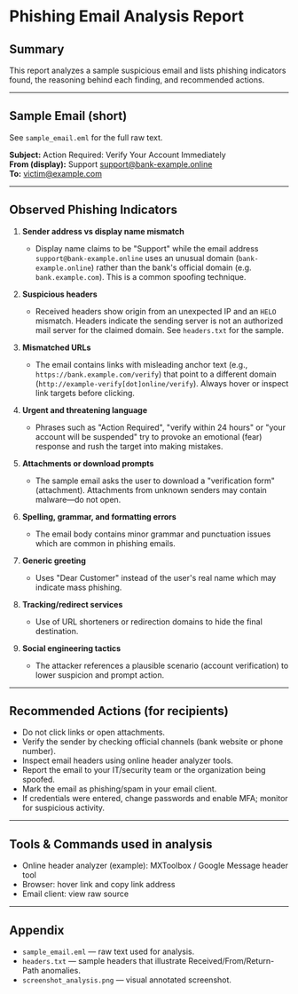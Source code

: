# Phishing Email Analysis Report

## Summary
This report analyzes a sample suspicious email and lists phishing indicators found, the reasoning behind each finding, and recommended actions.

---

## Sample Email (short)
See `sample_email.eml` for the full raw text.

**Subject:** Action Required: Verify Your Account Immediately  
**From (display):** Support <support@bank-example.online>  
**To:** victim@example.com

---

## Observed Phishing Indicators

1. **Sender address vs display name mismatch**
   - Display name claims to be "Support" while the email address `support@bank-example.online` uses an unusual domain (`bank-example.online`) rather than the bank's official domain (e.g. `bank.example.com`). This is a common spoofing technique.

2. **Suspicious headers**
   - Received headers show origin from an unexpected IP and an `HELO` mismatch. Headers indicate the sending server is not an authorized mail server for the claimed domain. See `headers.txt` for the sample.

3. **Mismatched URLs**
   - The email contains links with misleading anchor text (e.g., `https://bank.example.com/verify`) that point to a different domain (`http://example-verify[dot]online/verify`). Always hover or inspect link targets before clicking.

4. **Urgent and threatening language**
   - Phrases such as "Action Required", "verify within 24 hours" or "your account will be suspended" try to provoke an emotional (fear) response and rush the target into making mistakes.

5. **Attachments or download prompts**
   - The sample email asks the user to download a "verification form" (attachment). Attachments from unknown senders may contain malware—do not open.

6. **Spelling, grammar, and formatting errors**
   - The email body contains minor grammar and punctuation issues which are common in phishing emails.

7. **Generic greeting**
   - Uses "Dear Customer" instead of the user's real name which may indicate mass phishing.

8. **Tracking/redirect services**
   - Use of URL shorteners or redirection domains to hide the final destination.

9. **Social engineering tactics**
   - The attacker references a plausible scenario (account verification) to lower suspicion and prompt action.

---

## Recommended Actions (for recipients)
- Do not click links or open attachments.
- Verify the sender by checking official channels (bank website or phone number).
- Inspect email headers using online header analyzer tools.
- Report the email to your IT/security team or the organization being spoofed.
- Mark the email as phishing/spam in your email client.
- If credentials were entered, change passwords and enable MFA; monitor for suspicious activity.

---

## Tools & Commands used in analysis
- Online header analyzer (example): MXToolbox / Google Message header tool
- Browser: hover link and copy link address
- Email client: view raw source

---

## Appendix
- `sample_email.eml` — raw text used for analysis.
- `headers.txt` — sample headers that illustrate Received/From/Return-Path anomalies.
- `screenshot_analysis.png` — visual annotated screenshot.

